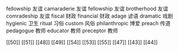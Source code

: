 




fellowship 友谊
camaraderie 友谊
fellowship 友谊
brotherhood 友谊
comradeship 友谊
fiscal 财政
financial 财政
adage 谚语
dramatic 戏剧
hygienic 卫生
ritual 习俗
custom 风俗
philanthropic 博爱
preach 传道
pedagogue 教师
educator 教师
preceptor 教师

[[50]]
[[51]]
[[48]]
[[49]]
[[54]]
[[53]]
[[55]]
[[47]]
[[43]]
[[44]]